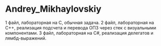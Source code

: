 # Andrey_Mikhaylovskiy
1 файл, лабораторная на С, обычная задача.
2 файл, лабораторная на С++, реализация подсчета и перевода ОПЗ через стек с визуальными компонентами.
3 файл, лабораторная на С#, реализация делегатов и лямбд-выражений.
